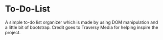# To-Do-List
A simple to-do list organizer which is made by using DOM manipulation and a little bit of bootstrap. Credit goes to Traversy Media for helping inspire the project.

